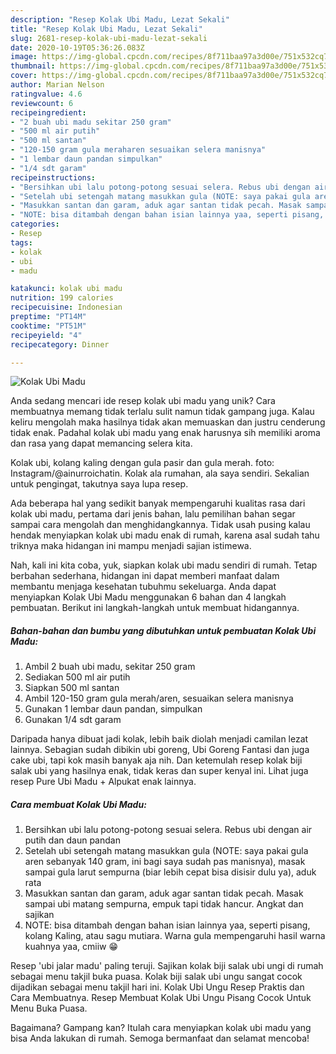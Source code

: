 ```yaml
---
description: "Resep Kolak Ubi Madu, Lezat Sekali"
title: "Resep Kolak Ubi Madu, Lezat Sekali"
slug: 2681-resep-kolak-ubi-madu-lezat-sekali
date: 2020-10-19T05:36:26.083Z
image: https://img-global.cpcdn.com/recipes/8f711baa97a3d00e/751x532cq70/kolak-ubi-madu-foto-resep-utama.jpg
thumbnail: https://img-global.cpcdn.com/recipes/8f711baa97a3d00e/751x532cq70/kolak-ubi-madu-foto-resep-utama.jpg
cover: https://img-global.cpcdn.com/recipes/8f711baa97a3d00e/751x532cq70/kolak-ubi-madu-foto-resep-utama.jpg
author: Marian Nelson
ratingvalue: 4.6
reviewcount: 6
recipeingredient:
- "2 buah ubi madu sekitar 250 gram"
- "500 ml air putih"
- "500 ml santan"
- "120-150 gram gula meraharen sesuaikan selera manisnya"
- "1 lembar daun pandan simpulkan"
- "1/4 sdt garam"
recipeinstructions:
- "Bersihkan ubi lalu potong-potong sesuai selera. Rebus ubi dengan air putih dan daun pandan"
- "Setelah ubi setengah matang masukkan gula (NOTE: saya pakai gula aren sebanyak 140 gram, ini bagi saya sudah pas manisnya), masak sampai gula larut sempurna (biar lebih cepat bisa disisir dulu ya), aduk rata"
- "Masukkan santan dan garam, aduk agar santan tidak pecah. Masak sampai ubi matang sempurna, empuk tapi tidak hancur. Angkat dan sajikan"
- "NOTE: bisa ditambah dengan bahan isian lainnya yaa, seperti pisang, kolang Kaling, atau sagu mutiara. Warna gula mempengaruhi hasil warna kuahnya yaa, cmiiw 😁"
categories:
- Resep
tags:
- kolak
- ubi
- madu

katakunci: kolak ubi madu 
nutrition: 199 calories
recipecuisine: Indonesian
preptime: "PT14M"
cooktime: "PT51M"
recipeyield: "4"
recipecategory: Dinner

---
```



![Kolak Ubi Madu](https://img-global.cpcdn.com/recipes/8f711baa97a3d00e/751x532cq70/kolak-ubi-madu-foto-resep-utama.jpg)

Anda sedang mencari ide resep kolak ubi madu yang unik? Cara membuatnya memang tidak terlalu sulit namun tidak gampang juga. Kalau keliru mengolah maka hasilnya tidak akan memuaskan dan justru cenderung tidak enak. Padahal kolak ubi madu yang enak harusnya sih memiliki aroma dan rasa yang dapat memancing selera kita.

Kolak ubi, kolang kaling dengan gula pasir dan gula merah. foto: Instagram/@ainurroichatin. Kolak ala rumahan, ala saya sendiri. Sekalian untuk pengingat, takutnya saya lupa resep.

Ada beberapa hal yang sedikit banyak mempengaruhi kualitas rasa dari kolak ubi madu, pertama dari jenis bahan, lalu pemilihan bahan segar sampai cara mengolah dan menghidangkannya. Tidak usah pusing kalau hendak menyiapkan kolak ubi madu enak di rumah, karena asal sudah tahu triknya maka hidangan ini mampu menjadi sajian istimewa.


Nah, kali ini kita coba, yuk, siapkan kolak ubi madu sendiri di rumah. Tetap berbahan sederhana, hidangan ini dapat memberi manfaat dalam membantu menjaga kesehatan tubuhmu sekeluarga. Anda dapat menyiapkan Kolak Ubi Madu menggunakan 6 bahan dan 4 langkah pembuatan. Berikut ini langkah-langkah untuk membuat hidangannya.

<!--inarticleads1-->

##### Bahan-bahan dan bumbu yang dibutuhkan untuk pembuatan Kolak Ubi Madu:

1. Ambil 2 buah ubi madu, sekitar 250 gram
1. Sediakan 500 ml air putih
1. Siapkan 500 ml santan
1. Ambil 120-150 gram gula merah/aren, sesuaikan selera manisnya
1. Gunakan 1 lembar daun pandan, simpulkan
1. Gunakan 1/4 sdt garam


Daripada hanya dibuat jadi kolak, lebih baik diolah menjadi camilan lezat lainnya. Sebagian sudah dibikin ubi goreng, Ubi Goreng Fantasi dan juga cake ubi, tapi kok masih banyak aja nih. Dan ketemulah resep kolak biji salak ubi yang hasilnya enak, tidak keras dan super kenyal ini. Lihat juga resep Pure Ubi Madu + Alpukat enak lainnya. 

<!--inarticleads2-->

##### Cara membuat Kolak Ubi Madu:

1. Bersihkan ubi lalu potong-potong sesuai selera. Rebus ubi dengan air putih dan daun pandan
1. Setelah ubi setengah matang masukkan gula (NOTE: saya pakai gula aren sebanyak 140 gram, ini bagi saya sudah pas manisnya), masak sampai gula larut sempurna (biar lebih cepat bisa disisir dulu ya), aduk rata
1. Masukkan santan dan garam, aduk agar santan tidak pecah. Masak sampai ubi matang sempurna, empuk tapi tidak hancur. Angkat dan sajikan
1. NOTE: bisa ditambah dengan bahan isian lainnya yaa, seperti pisang, kolang Kaling, atau sagu mutiara. Warna gula mempengaruhi hasil warna kuahnya yaa, cmiiw 😁


Resep &#39;ubi jalar madu&#39; paling teruji. Sajikan kolak biji salak ubi ungi di rumah sebagai menu takjil buka puasa. Kolak biji salak ubi ungu sangat cocok dijadikan sebagai menu takjil hari ini. Kolak Ubi Ungu Resep Praktis dan Cara Membuatnya. Resep Membuat Kolak Ubi Ungu Pisang Cocok Untuk Menu Buka Puasa. 

Bagaimana? Gampang kan? Itulah cara menyiapkan kolak ubi madu yang bisa Anda lakukan di rumah. Semoga bermanfaat dan selamat mencoba!
